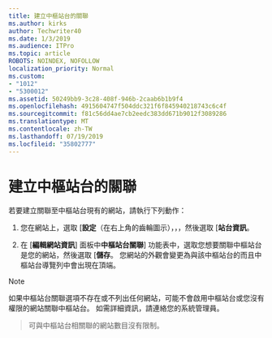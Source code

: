 ```yaml
---
title: 建立中樞站台的關聯
ms.author: kirks
author: Techwriter40
ms.date: 1/3/2019
ms.audience: ITPro
ms.topic: article
ROBOTS: NOINDEX, NOFOLLOW
localization_priority: Normal
ms.custom:
- "1012"
- "5300012"
ms.assetid: 50249bb9-3c28-408f-946b-2caab6b1b9f4
ms.openlocfilehash: 4915604747f504ddc321f6f845940218743c6c4f
ms.sourcegitcommit: f81c56dd4ae7cb2eedc383dd671b9012f3089286
ms.translationtype: MT
ms.contentlocale: zh-TW
ms.lasthandoff: 07/19/2019
ms.locfileid: "35802777"
---
```

# <a name="associate-a-hub-site"></a>建立中樞站台的關聯

若要建立關聯至中樞站台現有的網站，請執行下列動作：
  
1. 您在網站上，選取 [**設定**（在右上角的齒輪圖示），，，然後選取 [**站台資訊**。

2. 在 [**編輯網站資訊**] 面板中**中樞站台關聯**] 功能表中，選取您想要關聯中樞站台是您的網站，然後選取 [**儲存**。 您網站的外觀會變更為與該中樞站台的而且中樞站台導覽列中會出現在頂端。

 > [!Note]
>如果中樞站台關聯選項不存在或不列出任何網站，可能不會啟用中樞站台或您沒有權限的網站關聯中樞站台。 如需詳細資訊，請連絡您的系統管理員。

>可與中樞站台相關聯的網站數目沒有限制。
  